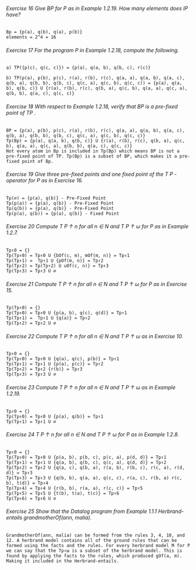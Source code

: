 
###### Exercise 16 Give BP for P as in Example 1.2.19. How many elements does IP have?  
	Bp = {p(a), q(b), q(a), p(b)}
	elements = 2^4 = 16
###### Exercise 17 For the program P in Example 1.2.18, compute the following.  
	a) TP({p(c), q(c, c)}) = {p(a), q(a, b), q(b, c), r(c)}
	
	b) TP(p(a), p(b), p(c), r(a), r(b), r(c), q(a, a), q(a, b), q(a, c), q(b, a), q(b, b), q(b, c), q(c, a), q(c, b), q(c, c)) = {p(a), q(a, b), q(b, c)} U {r(a), r(b), r(c), q(b, a), q(c, b), q(a, a), q(c, a), q(b, b), q(a, c), q(c, c)}
###### Exercise 18 With respect to Example 1.2.18, verify that BP is a pre-fixed point of TP .  
	BP = {p(a), p(b), p(c), r(a), r(b), r(c), q(a, a), q(a, b), q(a, c), q(b, a), q(b, b), q(b, c), q(c, a), q(c, b), q(c, c)}
	Tp(Bp) = {p(a), q(a, b), q(b, c)} U {r(a), r(b), r(c), q(b, a), q(c, b), q(a, a), q(c, a), q(b, b), q(a, c), q(c, c)}
	Not every atom in Bp is included in Tp(Bp) which means BP is not a pre-fixed point of TP. Tp(Bp) is a subset of BP, which makes it a pre-fixed point of Bp. 
###### Exercise 19 Give three pre-fixed points and one fixed point of the T P -operator for P as in Exercise 16.  
	Tp(∅) = {p(a), q(b)} - Pre-Fixed Point
	Tp(p(a)) = {p(a), q(b)} - Pre-Fixed Point
	Tp(q(b)) = {p(a), q(b)} - Pre-Fixed Point
	Tp(p(a), q(b)) = {p(a), q(b)} - Fixed Point
###### Exercise 20 Compute T P ↑ n for all n ∈ N and T P ↑ ω for P as in Example 1.2.7.  
	Tp↑0 = {}
	Tp(Tp↑0) = Tp↑0 U {bOf(c, m), mOf(m, n)} = Tp↑1
	Tp(Tp↑1) =  Tp↑1 U {pOf(m, n)} = Tp↑2
	Tp(Tp↑2) = Tp(Tp↑2) U uOf(c, n)} = Tp↑3
	Tp(Tp↑3) = Tp↑3 U ∅
###### Exercise 21 Compute T P ↑ n for all n ∈ N and T P ↑ ω for P as in Exercise 15.  
	Tp(Tp↑0) = {}
	Tp(Tp↑0) = Tp↑0 U {p(a, b), q(c), q(d)} = Tp↑1
	Tp(Tp↑1) =  Tp↑1 U {q(a)} = Tp↑2
	Tp(Tp↑2) = Tp↑2 U ∅
###### Exercise 22 Compute T P ↑ n for all n ∈ N and T P ↑ ω as in Exercise 10.  
	Tp↑0 = {}
	Tp(Tp↑0) = Tp↑0 U {q(a), q(c), p(b)} = Tp↑1
	Tp(Tp↑1) = Tp↑1 U {p(a), p(c)} = Tp↑2
	Tp(Tp↑2) = Tp↑2 {r(b)} = Tp↑3
	Tp(Tp↑3) = Tp↑3 U ∅
###### Exercise 23 Compute T P ↑ n for all n ∈ N and T P ↑ ω as in Example 1.2.19. 
	Tp↑0 = {}
	Tp(Tp↑0) = Tp↑0 U {p(a), q(b)} = Tp↑1
	Tp(Tp↑1) = Tp↑1 U ∅
###### Exercise 24 T P ↑ n for all n ∈ N and T P ↑ ω for P as in Example 1.2.8.  
	Tp↑0 = {}
	Tp(Tp↑0) = Tp↑0 U {p(a, b), p(b, c), p(c, a), p(d, d)} = Tp↑1
	Tp(Tp↑1) = Tp↑1 U {q(a, b), q(b, c), q(c, a), q(d, d)} = Tp↑2
	Tp(Tp↑2) = Tp↑2 U {q(a, c), q(b, a), r(a, b), r(b, c), r(c, a), r(d, d)} = Tp↑3
	Tp(Tp↑3) = Tp↑3 U {q(b, b), q(a, a), q(c, c), r(a, c), r(b, a) r(c, b), t(d)} = Tp↑4
	Tp(Tp↑4) = Tp↑4 U {r(b, b), r(a, a), r(c, c)} = Tp↑5
	Tp(Tp↑5) = Tp↑5 U {t(b), t(a), t(c)} = Tp↑6
	Tp(Tp↑6) = Tp↑6 U ∅
###### Exercise 25 Show that the Datalog program from Example 1.1.1 Herbrand-entails grandmotherOf(ann, malia).  
	GrandmotherOf(ann, malia) can be formed from the rules 3, 4, 10, and 12. A herbrand model contains all of the ground rules that can be formed using the facts and the rules. For every herbrand model M for P we can say that the Tp↑ω is a subset of the herbrand model. This is found by applying the facts to the rules, which produced gOf(a, m). Making it included in the Herbrand-entails.




